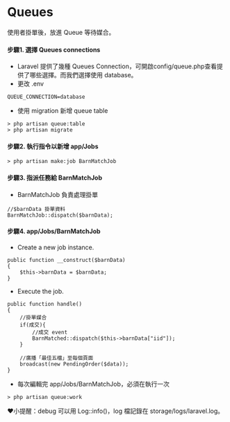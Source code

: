 # Queues
使用者掛單後，放進 Queue 等待媒合。
#### 步驟1. 選擇 Queues connections
- Laravel 提供了幾種 Queues Connection，可開啟config/queue.php查看提供了哪些選擇。而我們選擇使用 database。
- 更改 .env
```
QUEUE_CONNECTION=database
```
- 使用 migration 新增 queue table
```
> php artisan queue:table
> php artisan migrate
```
#### 步驟2. 執行指令以新增 app/Jobs
```
> php artisan make:job BarnMatchJob
```
#### 步驟3. 指派任務給 BarnMatchJob
- BarnMatchJob 負責處理掛單
```
//$barnData 掛單資料
BarnMatchJob::dispatch($barnData);
```
#### 步驟4. app/Jobs/BarnMatchJob
- Create a new job instance.
```
public function __construct($barnData)
{
    $this->barnData = $barnData;
}
```
- Execute the job.
```
public function handle()
{
    //掛單媒合
    if(成交){
        //成交 event
        BarnMatched::dispatch($this->barnData["iid"]);
    }

    //廣播「最佳五檔」至每個頁面
    broadcast(new PendingOrder($data));
}
```
- 每次編輯完 app/Jobs/BarnMatchJob，必須在執行一次
```
> php artisan queue:work
```
❤︎小提醒：debug 可以用 Log::info()，log 檔記錄在 storage/logs/laravel.log。
